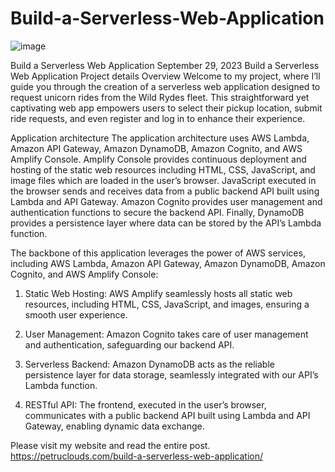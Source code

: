# Build-a-Serverless-Web-Application
![image](https://github.com/pporumbescu/Build-a-Serverless-Web-Application/assets/60489736/224a5624-09de-44bf-86ed-d7052c9e1f3f)

Build a Serverless Web Application
September 29, 2023
Build a Serverless Web Application
Project details​
Overview
Welcome to my project, where I’ll guide you through the creation of a serverless web application designed to request unicorn rides from the Wild Rydes fleet. This straightforward yet captivating web app empowers users to select their pickup location, submit ride requests, and even register and log in to enhance their experience.

Application architecture
The application architecture uses AWS Lambda, Amazon API Gateway, Amazon DynamoDB, Amazon Cognito, and AWS Amplify Console. Amplify Console provides continuous deployment and hosting of the static web resources including HTML, CSS, JavaScript, and image files which are loaded in the user’s browser. JavaScript executed in the browser sends and receives data from a public backend API built using Lambda and API Gateway. Amazon Cognito provides user management and authentication functions to secure the backend API. Finally, DynamoDB provides a persistence layer where data can be stored by the API’s Lambda function.

The backbone of this application leverages the power of AWS services, including AWS Lambda, Amazon API Gateway, Amazon DynamoDB, Amazon Cognito, and AWS Amplify Console:

1. Static Web Hosting: AWS Amplify seamlessly hosts all static web resources, including HTML, CSS, JavaScript, and images, ensuring a smooth user experience.

2. User Management: Amazon Cognito takes care of user management and authentication, safeguarding our backend API.

3. Serverless Backend: Amazon DynamoDB acts as the reliable persistence layer for data storage, seamlessly integrated with our API’s Lambda function.

4. RESTful API: The frontend, executed in the user’s browser, communicates with a public backend API built using Lambda and API Gateway, enabling dynamic data exchange.

Please visit my website and read the entire post. https://petruclouds.com/build-a-serverless-web-application/
